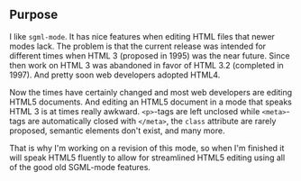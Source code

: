 Purpose
-------

I like `sgml-mode`. It has nice features when editing HTML files that
newer modes lack. The problem is that the current release was intended
for different times when HTML 3 (proposed in 1995) was the near
future. Since then work on HTML 3 was abandoned in favor of HTML 3.2
(completed in 1997). And pretty soon web developers adopted HTML4.

Now the times have certainly changed and most web developers are
editing HTML5 documents. And editing an HTML5 document in a mode that
speaks HTML 3 is at times really awkward. `<p>`-tags are left unclosed
while `<meta>`-tags are automatically closed with `</meta>`, the
`class` attribute are rarely proposed, semantic elements don't exist,
and many more.

That is why I'm working on a revision of this mode, so when I'm
finished it will speak HTML5 fluently to allow for streamlined HTML5
editing using all of the good old SGML-mode features.
